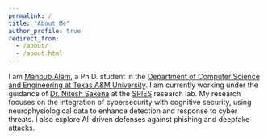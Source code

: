 ```yaml
---
permalink: /
title: "About Me"
author_profile: true
redirect_from: 
  - /about/
  - /about.html
---
```


I am [Mahbub Alam](https://www.linkedin.com/in/alam-mahbub/), a Ph.D. student in the [Department of Computer Science and Engineering at Texas A&M University](https://engineering.tamu.edu/cse/index.html). I am currently working under the guidance of [Dr. Nitesh Saxena](https://nsaxena.engr.tamu.edu/) at the [SPIES](https://spies.engr.tamu.edu/) research lab. My research focuses on the integration of cybersecurity with cognitive security, using neurophysiological data to enhance detection and response to cyber threats. I also explore AI-driven defenses against phishing and deepfake attacks.
